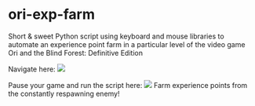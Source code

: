 # ori-exp-farm
Short & sweet Python script using keyboard and mouse libraries to automate an experience point farm in a particular level of the video game Ori and the Blind Forest: Definitive Edition

Navigate here:
[<img src="https://steamuserimages-a.akamaihd.net/ugc/1744562492216259573/BC9386B591B2EDCDA4F8677903A1EB989F36B5A9/?imw=1024&imh=576&ima=fit&impolicy=Letterbox&imcolor=%23000000&letterbox=true">](http://google.com.au/)

Pause your game and run the script here:
[<img src="https://steamuserimages-a.akamaihd.net/ugc/1744562492216259454/3E901632FEE200B1545D83D3C967A3F0215A5646/">](http://google.com.au/)
Farm experience points from the constantly respawning enemy!
